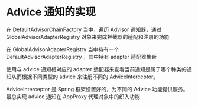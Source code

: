 # Advice 通知的实现

在 DefaultAdvisorChainFactory 当中，遍历 Advisor 通知器，通过 GlobalAdvisorAdapterRegistry 对象来完成拦截器的适配和注册的功能

在 GlobalAdvisorAdapterRegistry 当中持有一个 DefaultAdvisorAdapterRegistry ，其中持有 adapter 适配器集合

使用与 advice 通知相对应的 adapter 适配器来查看当前通知是属于哪个种类的通知从而根据不同类型的 advice 来注册不同的 AdviceInterceptor。

AdviceInterceptor 是 Spring 框架设置好的，为不同的 Advice 功能提供服务。最总实现 advice 通知在 AopProxy 代理对象中的织入功能
